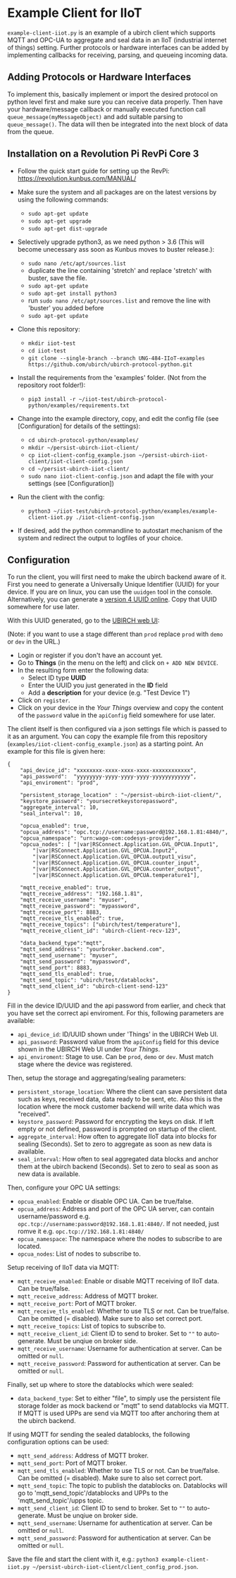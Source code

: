 # Example Client for IIoT

`example-client-iiot.py` is an example of a ubirch client which supports MQTT and OPC-UA to aggregate and seal data in an IIoT (industrial internet of things) setting.
Further protocols or hardware interfaces can be added by implementing callbacks for receiving, parsing, and queueing incoming data.

## Adding Protocols or Hardware Interfaces

To implement this, basically implement or import the desired protocol on python level first and make sure you can receive data properly. Then have your hardware/message callback or manually executed function call `queue_message(myMessageObject)` and add suitable parsing to `queue_message()`. The data will then be integrated into the next block of data from the queue.

## Installation on a Revolution Pi RevPi Core 3

* Follow the quick start guide for setting up the RevPi: https://revolution.kunbus.com/MANUAL/
* Make sure the system and all packages are on the latest versions by using the following commands: 
  * `sudo apt-get update`
  * `sudo apt-get upgrade`
  * `sudo apt-get dist-upgrade`

* Selectively upgrade python3, as we need python > 3.6 (This will become unecessary ass soon as Kunbus moves to buster release.):
  * `sudo nano /etc/apt/sources.list`
  * duplicate the line containing 'stretch' and replace 'stretch' with buster, save the file.
  * `sudo apt-get update`
  * `sudo apt-get install python3`
  * run `sudo nano /etc/apt/sources.list` and remove the line with 'buster' you added before
  * `sudo apt-get update`

* Clone this repository:
  * `mkdir iiot-test`
  * `cd iiot-test`
  * `git clone --single-branch --branch UNG-484-IIoT-examples https://github.com/ubirch/ubirch-protocol-python.git`

* Install the requirements from the 'examples' folder. (Not from the repository root folder!):
  * `pip3 install -r ~/iiot-test/ubirch-protocol-python/examples/requirements.txt`

* Change into the example directory, copy, and edit the config file (see [Configuration] for details of the settings):
  * `cd ubirch-protocol-python/examples/`
  * `mkdir ~/persist-ubirch-iiot-client/`
  * `cp iiot-client-config_example.json ~/persist-ubirch-iiot-client/iiot-client-config.json`
  * `cd ~/persist-ubirch-iiot-client/`
  * `sudo nano iiot-client-config.json` and adapt the file with your settings (see [Configuration])

* Run the client with the config:
  * `python3 ~/iiot-test/ubirch-protocol-python/examples/example-client-iiot.py ./iiot-client-config.json`

* If desired, add the python commandline to autostart mechanism of the system and redirect the output to logfiles of your choice.

## Configuration

To run the client, you will first need to make the ubirch backend aware of it.
First you need to generate a Universally Unique Identifier (UUID) for your device.
If you are on linux, you can use the `uuidgen` tool in the console.
Alternatively, you can generate a [version 4 UUID online](https://www.uuidgenerator.net/version4).
Copy that UUID somewhere for use later.

With this UUID generated, go to the [UBIRCH web UI](https://console.prod.ubirch.com):

(Note: if you want to use a stage different than `prod` replace `prod` with `demo` or `dev` in the URL.)
- Login or register if you don't have an account yet.
- Go to **Things** (in the menu on the left) and click on `+ ADD NEW DEVICE`.
- In the resulting form enter the following data:
    - Select ID type **UUID**
    - Enter the UUID you just generated in the **ID** field
    - Add a **description** for your device (e.g. "Test Device 1")
- Click on `register`.
- Click on your device in the *Your Things* overview and copy the content of the `password` value in the `apiConfig` field somewhere for use later.

The client itself is then configured via a json settings file which is passed to it as an argument.
You can copy the example file from this repository (`examples/iiot-client-config_example.json`) as a starting point.
An example for this file is given here:
```
{
    "api_device_id": "xxxxxxxx-xxxx-xxxx-xxxx-xxxxxxxxxxxx",
    "api_password":  "yyyyyyyy-yyyy-yyyy-yyyy-yyyyyyyyyyyy",
    "api_enviroment": "prod",
    
    "persistent_storage_location" : "~/persist-ubirch-iiot-client/",
    "keystore_password": "yoursecretkeystorepassword",
    "aggregate_interval": 10,
    "seal_interval": 10,

    "opcua_enabled": true,
    "opcua_address": "opc.tcp://username:password@192.168.1.81:4840/",
    "opcua_namespace": "urn:wago-com:codesys-provider",
    "opcua_nodes": [ "|var|RSConnect.Application.GVL_OPCUA.Input1",
        "|var|RSConnect.Application.GVL_OPCUA.Input2",
        "|var|RSConnect.Application.GVL_OPCUA.output1_visu",
        "|var|RSConnect.Application.GVL_OPCUA.counter_input",
        "|var|RSConnect.Application.GVL_OPCUA.counter_output",
        "|var|RSConnect.Application.GVL_OPCUA.temperature1"],

    "mqtt_receive_enabled": true,
    "mqtt_receive_address": "192.168.1.81",
    "mqtt_receive_username": "myuser",
    "mqtt_receive_password": "mypassword",
    "mqtt_receive_port": 8883,
    "mqtt_receive_tls_enabled": true,
    "mqtt_receive_topics": ["ubirch/test/temperature"],
    "mqtt_receive_client_id": "ubirch-client-recv-123",
    
    "data_backend_type":"mqtt",
    "mqtt_send_address": "yourbroker.backend.com",
    "mqtt_send_username": "myuser",
    "mqtt_send_password": "mypassword",
    "mqtt_send_port": 8883,
    "mqtt_send_tls_enabled": true,
    "mqtt_send_topic": "ubirch/test/datablocks",
    "mqtt_send_client_id": "ubirch-client-send-123"
}
```

Fill in the device ID/UUID and the api password from earlier, and check that you have set the correct api enviroment.
For this, following parameters are available:
- `api_device_id`: ID/UUID shown under 'Things' in the UBIRCH Web UI.
- `api_password`: Password value from the `apiConfig` field for this device shown in the UBIRCH Web UI under *Your Things*.
- `api_enviroment`: Stage to use. Can be `prod`, `demo` or `dev`. Must match stage where the device was registered.
    
Then, setup the storage and aggregating/sealing parameters:
- `persistent_storage_location`: Where the client can save persistent data such as keys, received data, data ready to be sent, etc. Also this is the location where the mock customer backend will write data which was "received".
- `keystore_password`: Password for encrypting the keys on disk. If left empty or not defined, password is prompted on startup of the client.
- `aggregate_interval`: How often to aggregate IIoT data into blocks for sealing (Seconds). Set to zero to aggregate as soon as new data is available.
- `seal_interval`: How often to seal aggregated data blocks and anchor them at the ubirch backend (Seconds). Set to zero to seal as soon as new data is available.

Then, configure your OPC UA settings:

- `opcua_enabled`: Enable or disable OPC UA. Can be true/false.
- `opcua_address`: Address and port of the OPC UA server, can contain username/password e.g. `opc.tcp://username:password@192.168.1.81:4840/`. If not needed, just romve it e.g. `opc.tcp://192.168.1.81:4840/`
- `opcua_namespace`: The namespace where the nodes to subscribe to are located.
- `opcua_nodes`: List of nodes to subscribe to.

Setup receiving of IIoT data via MQTT:

- `mqtt_receive_enabled`: Enable or disable MQTT receiving of IIoT data. Can be true/false.
- `mqtt_receive_address`: Address of MQTT broker.
- `mqtt_receive_port`: Port of MQTT broker.
- `mqtt_receive_tls_enabled`: Whether to use TLS or not. Can be true/false. Can be omitted (= disabled). Make sure to also set correct port.
- `mqtt_receive_topics`: List of topics to subscribe to.
- `mqtt_receive_client_id`: Client ID to send to broker. Set to `""` to auto-generate. Must be unqiue on broker side.
- `mqtt_receive_username`: Username for authentication at server. Can be omitted or `null`.
- `mqtt_receive_password`: Password for authentication at server. Can be omitted or `null`.

Finally, set up where to store the datablocks which were sealed:

-    `data_backend_type`: Set to either "file", to simply use the persistent file storage folder as mock backend or "mqtt" to send datablocks via MQTT. If MQTT is used UPPs are send via MQTT too after anchoring them at the ubirch backend.

If using MQTT for sending the sealed datablocks, the following configuration options can be used:
- `mqtt_send_address`: Address of MQTT broker.
- `mqtt_send_port`: Port of MQTT broker.
- `mqtt_send_tls_enabled`: Whether to use TLS or not. Can be true/false. Can be omitted (= disabled). Make sure to also set correct port.
- `mqtt_send_topic`: The topic to publish the datablocks on. Datablocks will go to 'mqtt_send_topic'/datablocks and UPPs to the 'mqtt_send_topic'/upps topic.
- `mqtt_send_client_id`: Client ID to send to broker. Set to `""` to auto-generate. Must be unqiue on broker side.
- `mqtt_send_username`: Username for authentication at server. Can be omitted or `null`.
- `mqtt_send_password`: Password for authentication at server. Can be omitted or `null`.

Save the file and start the client with it, e.g.: `python3 example-client-iiot.py ~/persist-ubirch-iiot-client/client_config_prod.json`.